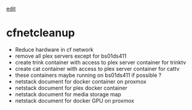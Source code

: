 [edit]()

# cfnetcleanup

- Reduce hardware in cf network
- remove all plex servers except for bs01ds411
- create trink container with access to plex server container for trinktv
- create cat container with access to plex server container for cattv
- these containers maybe running on bs01ds411 if possible ?
- netstack document for docker container on proxmox
- netstack document for plex docker container
- netstack document for media storage map
- netstack document for docker GPU on proxmox

